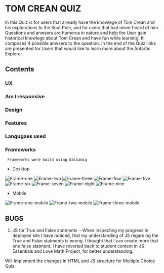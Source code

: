  # TOM CREAN QUIZ

 In this Quiz is for users that already have the knowlege of Tom Crean and his explorations to the Sout Pole, 
 and for users that had never heard of him. Questions and anwsers are humorus in nature and help the User gain historical knowlege 
 about Tom Crean and have fun while learning. It composes 4 possible anwsers to the question. In the end of the Quiz links are presented for Users that would like to learn more about the Antartic Explorer.

 ## Contents
 
 ### UX
 ### Am I responsive
 ### Design
 ### Features
 ### Langugaes used
 ### Frameworks
     Frameworks were build using Balsamiq

- Desktop 

![Frame-one](assets/images/wireframe-desktop1.png)
![Frame-two](assets/images/wireframe-desktop2.png)
![Frame-three](assets/images/wireframe-desktop3.png)
![Frame-four](assets/images/wireframe-desktop4.png)
![Frame-five](assets/images/wireframe-desktop5.png)
![Frame-six](assets/images/wireframe-desktop6.png)
![Frame-seven](assets/images/wireframe-desktop7.png)
![Frame-eight](assets/images/wireframe-desktop8.png)
![Frame-nine](assets/images/wireframe-desktop9.png)

- Mobile

![Frame-one-mobile](assets/images/wireframe-mobile1.png)
![Frame-two-mobile](assets/images/wireframe-mobile2.png)
![Frame-three-mobile](assets/images/wireframe-mobile3.png)
    


## BUGS
1. JS for True and False statments
⋅⋅⋅When inspecting my progress in deployed site I have noticed, that my understanding of JS regarding the True and False statments is wrong. I thought that I can create more that one false statment. I have reverted back to student content in JS Essentials and Love Math Project, for better understanding.

Will Implement the changes in HTML and JS structure for Multiple Choice Quiz.
